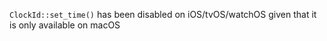 `ClockId::set_time()` has been disabled on iOS/tvOS/watchOS given that it is only available on macOS
